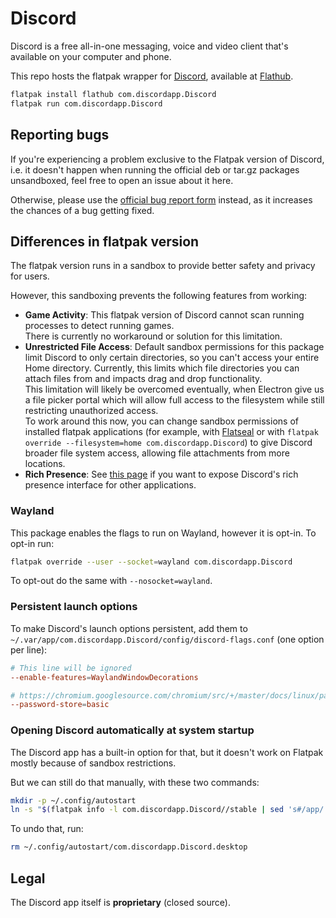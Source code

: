 # Discord

Discord is a free all-in-one messaging, voice and video client that's available on your computer and phone.

This repo hosts the flatpak wrapper for [Discord](https://discord.com/), available at [Flathub](https://flathub.org/apps/details/com.discordapp.Discord).

```sh
flatpak install flathub com.discordapp.Discord
flatpak run com.discordapp.Discord
```

## Reporting bugs

If you're experiencing a problem exclusive to the Flatpak version of Discord, i.e. it doesn't happen when running the official deb or tar.gz packages unsandboxed, feel free to open an issue about it here.

Otherwise, please use the [official bug report form](https://support.discord.com/hc/en-us/articles/1500006052822-How-to-Report-a-Bug) instead, as it increases the chances of a bug getting fixed.

## Differences in flatpak version

The flatpak version runs in a sandbox to provide better safety and privacy for users.

However, this sandboxing prevents the following features from working:

- **Game Activity**: This flatpak version of Discord cannot scan running processes to detect running games.  
  There is currently no workaround or solution for this limitation.
- **Unrestricted File Access**: Default sandbox permissions for this package limit Discord to only certain directories, so you can't access your entire Home directory. Currently, this limits which file directories you can attach files from and impacts drag and drop functionality.  
  This limitation will likely be overcomed eventually, when Electron give us a file picker portal which will allow full access to the filesystem while still restricting unauthorized access.  
  To work around this now, you can change sandbox permissions of installed flatpak applications (for example, with [Flatseal](https://flathub.org/apps/details/com.github.tchx84.Flatseal) or with `flatpak override --filesystem=home com.discordapp.Discord`) to give Discord broader file system access, allowing file attachments from more locations.
- **Rich Presence**: See [this page](https://github.com/flathub/com.discordapp.Discord/wiki/Rich-Precense-(discord-rpc)) if you want to expose Discord's rich presence interface for other applications.


### Wayland

This package enables the flags to run on Wayland, however it is opt-in. To opt-in run:

```sh
flatpak override --user --socket=wayland com.discordapp.Discord
```

To opt-out do the same with `--nosocket=wayland`.

### Persistent launch options

To make Discord's launch options persistent, add them to `~/.var/app/com.discordapp.Discord/config/discord-flags.conf` (one option per line):

```conf
# This line will be ignored
--enable-features=WaylandWindowDecorations

# https://chromium.googlesource.com/chromium/src/+/master/docs/linux/password_storage.md
--password-store=basic
```

### Opening Discord automatically at system startup

The Discord app has a built-in option for that, but it doesn't work on Flatpak mostly because of sandbox restrictions.

But we can still do that manually, with these two commands:

```sh
mkdir -p ~/.config/autostart
ln -s "$(flatpak info -l com.discordapp.Discord//stable | sed 's#/app/.*#/exports/share/applications/com.discordapp.Discord.desktop#')" ~/.config/autostart
```

To undo that, run:

```sh
rm ~/.config/autostart/com.discordapp.Discord.desktop
```

## Legal

The Discord app itself is **proprietary** (closed source).
